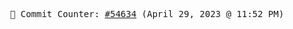 <p align="center">
    <samp>
        📮 Commit Counter: <a href="https://github.com/Javascript-void0/Javascript-void0/commits/main">#54634</a> (April 29, 2023 @ 11:52 PM)
    </samp>
</p>